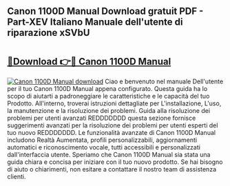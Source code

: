## Canon 1100D Manual Download gratuit PDF - Part-XEV Italiano Manuale dell'utente di riparazione xSVbU

# <h2><a href="http://dfgvs8v.blite.top/?on=Canon+1100D+Manual">🔗Download 👉🔴 Canon 1100D Manual</a></h2>

[![Canon 1100D Manual download](https://i.imgur.com/lujVjoI.png)](http://dfgvs8v.blite.top/?on=Canon+1100D+Manual)
Ciao e benvenuto nel manuale Dell'utente per il tuo Canon 1100D Manual appena configurato. Questa guida ha lo scopo di aiutarti a padroneggiare le caratteristiche e le capacità del tuo Prodotto. All'interno, troverai istruzioni dettagliate per L'installazione, L'uso, la manutenzione e la risoluzione dei problemi. Guida alla risoluzione dei problemi per utenti avanzati REDDDDDDD questa sezione fornisce suggerimenti avanzati per la risoluzione dei problemi per utenti esperti del tuo nuovo REDDDDDDD. Le funzionalità avanzate di Canon 1100D Manual includono Realtà Aumentata, profili personalizzabili, aggiornamenti automatici e riconoscimento vocale, tutti accessibili e personalizzati dall'interfaccia utente. Speriamo che Canon 1100D Manual sia stata una guida chiara e concisa per iniziare con il tuo nuovo prodotto. Se hai bisogno di aiuto o chiarimenti, non esitare a contattare il nostro team di assistenza clienti.
